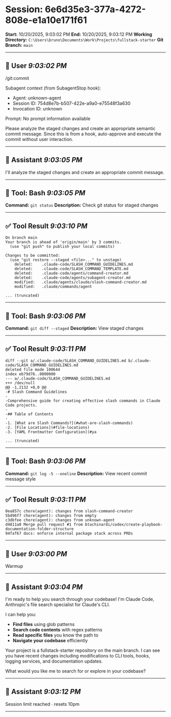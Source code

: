# Session: 6e6d35e3-377a-4272-808e-e1a10e171f61

**Start:** 10/20/2025, 9:03:02 PM
**End:** 10/20/2025, 9:03:12 PM
**Working Directory:** `C:\Users\bruno\Documents\Work\Projects\fullstack-starter`
**Git Branch:** `main`

---

## 👤 User _9:03:02 PM_

/git:commit

Subagent context (from SubagentStop hook):
- Agent: unknown-agent
- Session ID: 754d8e7b-b507-422e-a9a0-e75548f3a630
- Invocation ID: unknown

Prompt:
No prompt information available

Please analyze the staged changes and create an appropriate semantic commit message.
Since this is from a hook, auto-approve and execute the commit without user interaction.

---

## 🤖 Assistant _9:03:05 PM_

I'll analyze the staged changes and create an appropriate commit message.

---

## 🔧 Tool: Bash _9:03:05 PM_

**Command:** `git status`
**Description:** Check git status for staged changes

---

## ✅ Tool Result _9:03:10 PM_

```
On branch main
Your branch is ahead of 'origin/main' by 3 commits.
  (use "git push" to publish your local commits)

Changes to be committed:
  (use "git restore --staged <file>..." to unstage)
	deleted:    .claude-code/SLASH_COMMAND_GUIDELINES.md
	deleted:    .claude-code/SLASH_COMMAND_TEMPLATE.md
	deleted:    .claude-code/agents/command-creator.md
	deleted:    .claude-code/agents/subagent-creator.md
	modified:   .claude/agents/claude/slash-command-creator.md
	modified:   .claude/commands/agent

... (truncated)
```

---

## 🔧 Tool: Bash _9:03:06 PM_

**Command:** `git diff --staged`
**Description:** View staged changes

---

## ✅ Tool Result _9:03:11 PM_

```
diff --git a/.claude-code/SLASH_COMMAND_GUIDELINES.md b/.claude-code/SLASH_COMMAND_GUIDELINES.md
deleted file mode 100644
index eb79d76..0000000
--- a/.claude-code/SLASH_COMMAND_GUIDELINES.md
+++ /dev/null
@@ -1,2132 +0,0 @@
-# Slash Command Guidelines
-
-Comprehensive guide for creating effective slash commands in Claude Code projects.
-
-## Table of Contents
-
-1. [What are Slash Commands?](#what-are-slash-commands)
-2. [File Locations](#file-locations)
-3. [YAML Frontmatter Configuration](#ya

... (truncated)
```

---

## 🔧 Tool: Bash _9:03:06 PM_

**Command:** `git log -5 --oneline`
**Description:** View recent commit message style

---

## ✅ Tool Result _9:03:11 PM_

```
0ea857c chore(agent): changes from slash-command-creator
5bd96f7 chore(agent): changes from empty
c3dbfee chore(agent): changes from unknown-agent
d4811a0 Merge pull request #1 from btachinardi/codex/create-playbook-documentation-folder-structure
94faf67 docs: enforce internal package stack across PRDs
```

---

## 👤 User _9:03:00 PM_

Warmup

---

## 🤖 Assistant _9:03:04 PM_

I'm ready to help you search through your codebase! I'm Claude Code, Anthropic's file search specialist for Claude's CLI.

I can help you:
- **Find files** using glob patterns
- **Search code contents** with regex patterns
- **Read specific files** you know the path to
- **Navigate your codebase** efficiently

Your project is a fullstack-starter repository on the main branch. I can see you have recent changes including modifications to CLI tools, hooks, logging services, and documentation updates.

What would you like me to search for or explore in your codebase?

---

## 🤖 Assistant _9:03:12 PM_

Session limit reached ∙ resets 10pm

---

